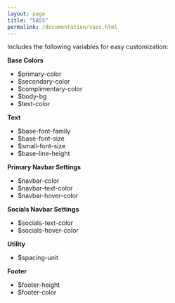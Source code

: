 ```yaml
---
layout: page
title: "SASS"
permalink: /documentation/sass.html
--- 
```


Includes the following variables for easy customization:

**Base Colors**
* $primary-color
* $secondary-color
* $complimentary-color
* $body-bg
* $text-color

**Text**
* $base-font-family
* $base-font-size
* $small-font-size
* $base-line-height


**Primary Navbar Settings**
* $navbar-color
* $navbar-text-color
* $navbar-hover-color

**Socials Navbar Settings**
* $socials-text-color
* $socials-hover-color

**Utility**
* $spacing-unit

**Footer**
* $footer-height
* $footer-color